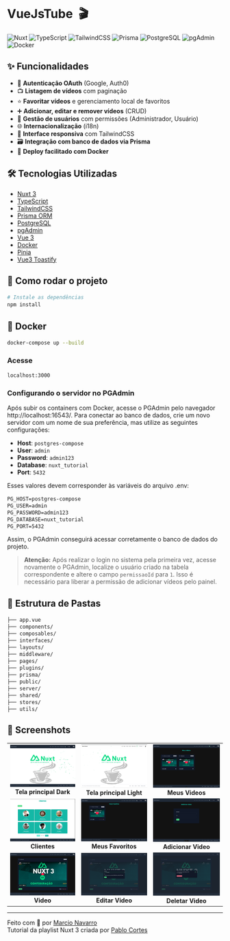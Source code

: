 # VueJsTube &nbsp;🎬

![Nuxt](https://img.shields.io/badge/Nuxt-3.x-green?logo=nuxtdotjs)
![TypeScript](https://img.shields.io/badge/TypeScript-4.x-blue?logo=typescript)
![TailwindCSS](https://img.shields.io/badge/TailwindCSS-3.x-06B6D4?logo=tailwindcss)
![Prisma](https://img.shields.io/badge/Prisma-ORM-2D3748?logo=prisma)
![PostgreSQL](https://img.shields.io/badge/PostgreSQL-316192?logo=postgresql&logoColor=white)
![pgAdmin](https://img.shields.io/badge/pgAdmin-336791?logo=pgadmin&logoColor=white)
![Docker](https://img.shields.io/badge/Docker-Container-2496ED?logo=docker)

## ✨ Funcionalidades

- 🔐 **Autenticação OAuth** (Google, Auth0)
- 📺 **Listagem de vídeos** com paginação
- ⭐ **Favoritar vídeos** e gerenciamento local de favoritos
- ➕ **Adicionar, editar e remover vídeos** (CRUD)
- 👤 **Gestão de usuários** com permissões (Administrador, Usuário)
- 🌐 **Internacionalização** (i18n)
- 🎨 **Interface responsiva** com TailwindCSS
- 🗃️ **Integração com banco de dados via Prisma**
- 🐳 **Deploy facilitado com Docker**

## 🛠️ Tecnologias Utilizadas

- [Nuxt 3](https://nuxt.com/)
- [TypeScript](https://www.typescriptlang.org/)
- [TailwindCSS](https://tailwindcss.com/)
- [Prisma ORM](https://www.prisma.io/)
- [PostgreSQL](https://www.postgresql.org/)
- [pgAdmin](https://www.pgadmin.org/)
- [Vue 3](https://vuejs.org/)
- [Docker](https://www.docker.com/)
- [Pinia](https://pinia.vuejs.org/)
- [Vue3 Toastify](https://vue3-toastify.js.org/)

## 🚀 Como rodar o projeto

```bash
# Instale as dependências
npm install
```

## 🐳 Docker

```bash
docker-compose up --build
```

###  Acesse
```bash
localhost:3000
```

### Configurando o servidor no PGAdmin

Após subir os containers com Docker, acesse o PGAdmin pelo navegador http://localhost:16543/. Para conectar ao banco de dados, crie um novo servidor com um nome de sua preferência, mas utilize as seguintes configurações:

- **Host**: `postgres-compose`
- **User**: `admin`
- **Password**: `admin123`
- **Database**: `nuxt_tutorial`
- **Port**: `5432`

Esses valores devem corresponder às variáveis do arquivo .env:

````properties
PG_HOST=postgres-compose
PG_USER=admin
PG_PASSWORD=admin123
PG_DATABASE=nuxt_tutorial
PG_PORT=5432
````

Assim, o PGAdmin conseguirá acessar corretamente o banco de dados do projeto.

> **Atenção:** Após realizar o login no sistema pela primeira vez, acesse novamente o PGAdmin, localize o usuário criado na tabela correspondente e altere o campo `permissaoId` para `1`. Isso é necessário para liberar a permissão de adicionar vídeos pelo painel.


## 📂 Estrutura de Pastas

```
├── app.vue
├── components/
├── composables/
├── interfaces/
├── layouts/
├── middleware/
├── pages/
├── plugins/
├── prisma/
├── public/
├── server/
├── shared/
├── stores/
├── utils/
```

## 📸 Screenshots
<table>
  <tr>
    <td align="center">
      <img src="screenshots_readme/image-1.png" alt="Tela principal" width="400"/>
      <br/>
      <b>Tela principal Dark</b>
    </td>
    <td align="center">
      <img src="screenshots_readme/image-2.png" alt="Tela principal" width="400"/>
      <br/>
      <b>Tela principal Light</b>
    </td>
    <td align="center">
      <img src="screenshots_readme/image-3.png" alt="Tela principal" width="400"/>
      <br/>
      <b>Meus Videos</b>
    </td>
  </tr>
  <tr>
    <td align="center">
      <img src="screenshots_readme/image-4.png" alt="Tela principal" width="400"/>
      <br/>
      <b>Clientes</b>
    </td>
    <td align="center">
      <img src="screenshots_readme/image-5.png" alt="Tela principal" width="400"/>
      <br/>
      <b>Meus Favoritos</b>
    </td>
    <td align="center">
      <img src="screenshots_readme/image-6.png" alt="Tela principal" width="400"/>
      <br/>
      <b>Adicionar Video</b>
    </td>
  </tr>
  <tr>
    <td align="center">
      <img src="screenshots_readme/image-7.png" alt="Tela principal" width="400"/>
      <br/>
      <b>Video</b>
    </td>
    <td align="center">
      <img src="screenshots_readme/image-8.png" alt="Tela principal" width="400"/>
      <br/>
      <b>Editar Video</b>
    </td>
    <td align="center">
      <img src="screenshots_readme/image-9.png" alt="Tela principal" width="400"/>
      <br/>
      <b>Deletar Video</b>
    </td>
  </tr>
</table>

---
Feito com 💚 por [Marcio Navarro](https://marcionavarro.com.br/)  
Tutorial da playlist  Nuxt 3 criada por  [Pablo Cortes](https://www.youtube.com/watch?v=WahQ5AoXpuU&list=PLxd1RHU8YgYmTKohDs2lTqGvy0eaZJFfK)